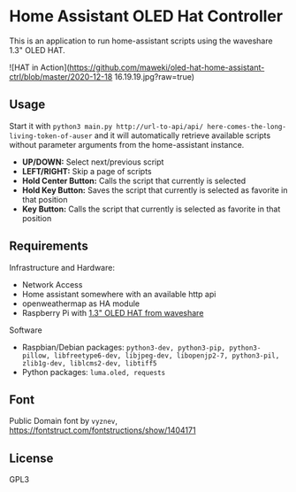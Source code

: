 # Home Assistant OLED Hat Controller

This is an application to run home-assistant scripts using the waveshare 1.3" OLED HAT.

![HAT in Action](https://github.com/maweki/oled-hat-home-assistant-ctrl/blob/master/2020-12-18 16.19.19.jpg?raw=true)

## Usage

Start it with `python3 main.py http://url-to-api/api/ here-comes-the-long-living-token-of-auser` and it will automatically retrieve available scripts without parameter arguments from the home-assistant instance.

* **UP/DOWN:** Select next/previous script
* **LEFT/RIGHT:** Skip a page of scripts
* **Hold Center Button:** Calls the script that currently is selected
* **Hold Key Button:** Saves the script that currently is selected as favorite in that position
* **Key Button:** Calls the script that currently is selected as favorite in that position

## Requirements

Infrastructure and Hardware:

* Network Access
* Home assistant somewhere with an available http api
* openweathermap as HA module
* Raspberry Pi with [1.3" OLED HAT from waveshare](https://www.waveshare.com/wiki/1.3inch_OLED_HAT)

Software

* Raspbian/Debian packages: `python3-dev, python3-pip, python3-pillow, libfreetype6-dev, libjpeg-dev, libopenjp2-7, python3-pil, zlib1g-dev, liblcms2-dev, libtiff5`
* Python packages: `luma.oled, requests`

## Font

Public Domain font by `vyznev`, https://fontstruct.com/fontstructions/show/1404171

## License

GPL3
